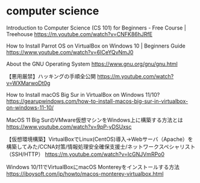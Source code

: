 # computer science 
Introduction to Computer Science (CS 101) for Beginners - Free Course | Treehouse
https://m.youtube.com/watch?v=CNFK86hJRfE

How to Install Parrot OS on VirtualBox on Windows 10 | Beginners Guide
https://www.youtube.com/watch?v=6ICeYQvNmJ0

About the GNU Operating System
https://www.gnu.org/gnu/gnu.html

【悪用厳禁】ハッキングの手順全公開
https://m.youtube.com/watch?v=WXMarwoDt0g

How to Install macOS Big Sur in VirtualBox on Windows 11/10?
https://gearupwindows.com/how-to-install-macos-big-sur-in-virtualbox-on-windows-11-10/

MacOS 11 Big SurのVMware仮想マシンをWindows上に構築する方法とは
https://www.youtube.com/watch?v=9pP-yDSUxsc

【仮想環境構築】VirtualBoxでLinux(CentOS)導入→Webサーバ（Apache）を構築してみた/CCNA対策/情報処理安全確保支援士/ネットワークスペシャリスト（SSH/HTTP）
https://m.youtube.com/watch?v=IcGNJVmRPo0

Windows 10/11でVirtualBoxにmacOS Montereyをインストールする方法
https://iboysoft.com/jp/howto/macos-monterey-virtualbox.html


